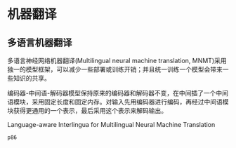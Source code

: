 # 机器翻译

## 多语言机器翻译

多语言神经网络机器翻译(Multilingual neural machine translation, MNMT)采用独一的模型框架，可以减少一些部署或训练开销；并且统一训练一个模型会带来一些知识的共享。

编码器-中间语-解码器模型保持原来的编码器和解码器不变，在中间插了一个中间语模块，采用固定长度和固定内存。对输入先用编码器进行编码，再经过中间语模块获得更通用的一个表示，最后采用这个表示来解码输出。

Language-aware Interlingua for Multilingual Neural Machine Translation

`p86`